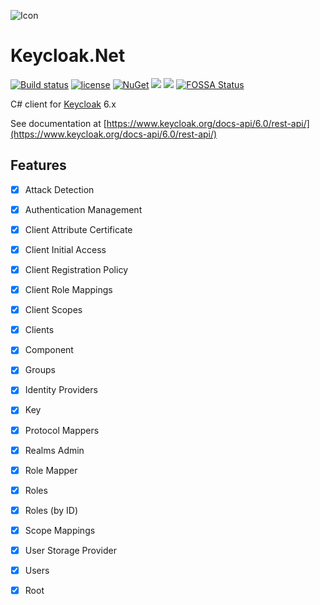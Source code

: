 ![Icon](https://i.imgur.com/eEjfRLz.jpg?2)
# Keycloak.Net 
[![Build status](https://ci.appveyor.com/api/projects/status/c9npduu2dp9ljlps?svg=true)](https://ci.appveyor.com/project/lvermeulen/keycloak-net)
 [![license](https://img.shields.io/github/license/lvermeulen/Keycloak.Net.svg?maxAge=2592000)](https://github.com/lvermeulen/Keycloak.Net/blob/master/LICENSE) [![NuGet](https://img.shields.io/nuget/vpre/Keycloak.Net.svg?maxAge=2592000)](https://www.nuget.org/packages/Keycloak.Net/) 
 ![](https://img.shields.io/badge/.net-4.5.2-yellowgreen.svg) ![](https://img.shields.io/badge/netstandard-1.4-yellowgreen.svg) [![FOSSA Status](https://app.fossa.com/api/projects/custom%2B11767%2Fgithub.com%2Flvermeulen%2FKeycloak.Net.svg?type=shield)](https://app.fossa.com/projects/custom%2B11767%2Fgithub.com%2Flvermeulen%2FKeycloak.Net?ref=badge_shield)

C# client for [Keycloak](https://www.keycloak.org/) 6.x

See documentation at [https://www.keycloak.org/docs-api/6.0/rest-api/](https://www.keycloak.org/docs-api/6.0/rest-api/)

## Features
* [X] Attack Detection
* [X] Authentication Management
* [X] Client Attribute Certificate
* [X] Client Initial Access
* [X] Client Registration Policy
* [X] Client Role Mappings
* [X] Client Scopes
* [X] Clients
* [X] Component
* [X] Groups
* [X] Identity Providers
* [X] Key
* [X] Protocol Mappers
* [X] Realms Admin
* [X] Role Mapper
* [X] Roles
* [X] Roles (by ID)
* [X] Scope Mappings
* [X] User Storage Provider
* [X] Users
* [X] Root

